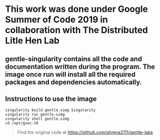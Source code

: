 # This work was done under Google Summer of Code 2019 in collaboration with The Distributed Litle Hen Lab

## gentle-singularity contains all the code and documentation written during the program. The image once run will install all the required packages and dependencies automatically.

## Instructions to use the image
```
singularity build gentle.simg Singularity
singularity run gentle.simg
singularity shell gentle.simg
cd /opt/gsoc-19
```

> Find the original code at https://github.com/shreya2111/gentle-labs

